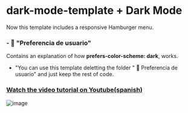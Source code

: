 # dark-mode-template + Dark Mode
Now this template includes a responsive Hamburger menu.


### - 📁 "Preferencia de usuario"
Contains an explanation of how **prefers-color-scheme: dark**, works. 

- "You can use this template deletting the folder " 📁 Preferencia de usuario"  and just keep the rest of code.


### [Watch the video tutorial on Youtube(spanish)](https://www.youtube.com/watch?v=tSVyfcpJ1yc)

![image](https://github.com/SofiDevO/dark-mode-template/assets/102200061/7d6891e3-af5e-4c93-a923-2dc56929085c)

